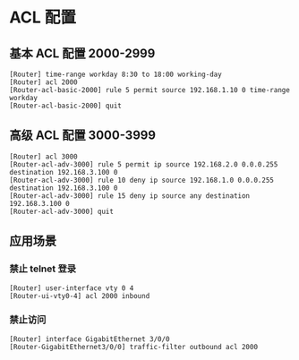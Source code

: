 # ACL 配置

## 基本 ACL 配置 2000-2999

```shell
[Router] time-range workday 8:30 to 18:00 working-day
[Router] acl 2000
[Router-acl-basic-2000] rule 5 permit source 192.168.1.10 0 time-range workday
[Router-acl-basic-2000] quit
```

## 高级 ACL 配置 3000-3999

```shell
[Router] acl 3000
[Router-acl-adv-3000] rule 5 permit ip source 192.168.2.0 0.0.0.255 destination 192.168.3.100 0
[Router-acl-adv-3000] rule 10 deny ip source 192.168.1.0 0.0.0.255 destination 192.168.3.100 0
[Router-acl-adv-3000] rule 15 deny ip source any destination 192.168.3.100 0
[Router-acl-adv-3000] quit
```

## 应用场景

### 禁止 telnet 登录

```shell
[Router] user-interface vty 0 4
[Router-ui-vty0-4] acl 2000 inbound
```

### 禁止访问

```shell
[Router] interface GigabitEthernet 3/0/0
[Router-GigabitEthernet3/0/0] traffic-filter outbound acl 2000
```
